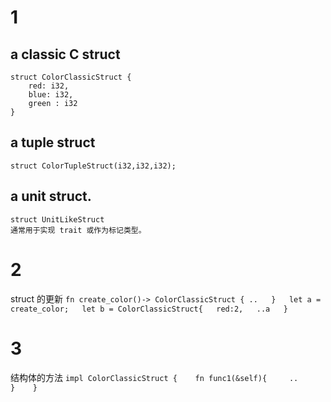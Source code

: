 # 1
## a classic C struct
    struct ColorClassicStruct {
        red: i32,
        blue: i32,
        green : i32
    }
## a tuple struct
    struct ColorTupleStruct(i32,i32,i32);
## a unit struct.
    struct UnitLikeStruct
    通常用于实现 trait 或作为标记类型。
# 2
struct 的更新
    `fn create_color()-> ColorClassicStruct {
        ..  
    }  
    let a = create_color;  
    let b = ColorClassicStruct{  
        red:2,  
        ..a  
    }`
# 3
结构体的方法
    `impl ColorClassicStruct {   
        fn func1(&self){    
         ..     
        }   
    }`
